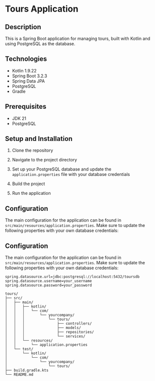 # Tours Application

## Description
This is a Spring Boot application for managing tours, built with Kotlin and using PostgreSQL as the database.

## Technologies
- Kotlin 1.9.22
- Spring Boot 3.2.3
- Spring Data JPA
- PostgreSQL
- Gradle

## Prerequisites
- JDK 21
- PostgreSQL

## Setup and Installation
1. Clone the repository
2. Navigate to the project directory
3. Set up your PostgreSQL database and update the `application.properties` file with your database credentials

4. Build the project
5. Run the application



## Configuration
The main configuration for the application can be found in `src/main/resources/application.properties`. Make sure to update the following properties with your own database credentials:



## Configuration
The main configuration for the application can be found in `src/main/resources/application.properties`. Make sure to update the following properties with your own database credentials:

```properties
spring.datasource.url=jdbc:postgresql://localhost:5432/toursdb
spring.datasource.username=your_username
spring.datasource.password=your_password

tours/
├── src/
│   ├── main/
│   │   ├── kotlin/
│   │   │   └── com/
│   │   │       └── yourcompany/
│   │   │           └── tours/
│   │   │               ├── controllers/
│   │   │               ├── models/
│   │   │               ├── repositories/
│   │   │               └── services/
│   │   └── resources/
│   │       └── application.properties
│   └── test/
│       └── kotlin/
│           └── com/
│               └── yourcompany/
│                   └── tours/
├── build.gradle.kts
└── README.md